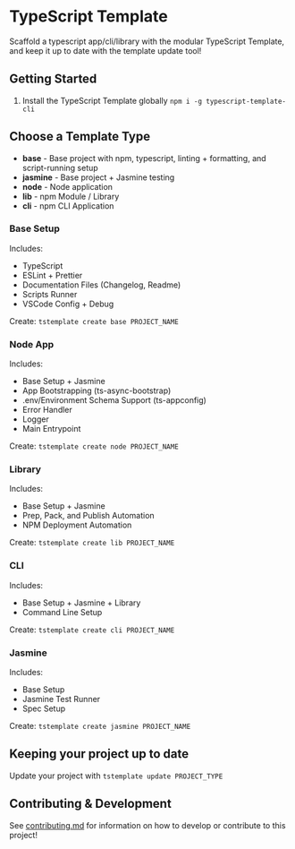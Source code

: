 # TypeScript Template

Scaffold a typescript app/cli/library with the modular TypeScript Template, and keep it up to date with the template update tool!

## Getting Started

1. Install the TypeScript Template globally `npm i -g typescript-template-cli`

## Choose a Template Type

- **base** - Base project with npm, typescript, linting + formatting, and script-running setup
- **jasmine** - Base project + Jasmine testing 
- **node** - Node application
- **lib** - npm Module / Library
- **cli** - npm CLI Application

### Base Setup

Includes:
- TypeScript
- ESLint + Prettier
- Documentation Files (Changelog, Readme)
- Scripts Runner
- VSCode Config + Debug

Create: `tstemplate create base PROJECT_NAME`

### Node App

Includes:
- Base Setup + Jasmine
- App Bootstrapping (ts-async-bootstrap)
- .env/Environment Schema Support (ts-appconfig)
- Error Handler
- Logger
- Main Entrypoint

Create: `tstemplate create node PROJECT_NAME`

### Library

Includes:
- Base Setup + Jasmine
- Prep, Pack, and Publish Automation
- NPM Deployment Automation

Create: `tstemplate create lib PROJECT_NAME`

### CLI

Includes:
- Base Setup + Jasmine + Library
- Command Line Setup

Create: `tstemplate create cli PROJECT_NAME`

### Jasmine

Includes:
- Base Setup
- Jasmine Test Runner
- Spec Setup

Create: `tstemplate create jasmine PROJECT_NAME`

## Keeping your project up to date

Update your project with `tstemplate update PROJECT_TYPE`

## Contributing & Development

See [contributing.md](docs/contributing/contributing.md) for information on how to develop or contribute to this project!
